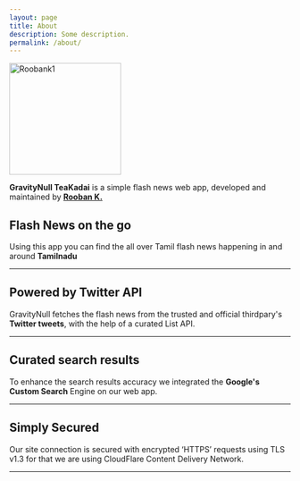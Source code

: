 ```yaml
---
layout: page
title: About
description: Some description.
permalink: /about/
---
```


<img class="img-rounded" src="https://cdn.glitch.com/e68e9bfc-04e8-4acb-91fc-4381e1c60480%2F9eiC-ks7_400x400.jpg?v=1620982926663" alt="Roobank1" width="200">

**GravityNull TeaKadai** is a simple flash news web app, developed and maintained by [**Rooban K.**](https://fb.com/roobenk)  

Flash News on the go
--------------------

Using this app you can find the all over Tamil flash news happening in and around **Tamilnadu**  

* * *

Powered by Twitter API
----------------------

GravityNull fetches the flash news from the trusted and official thirdpary's **Twitter tweets**, with the help of a curated List API.  

* * *

Curated search results
----------------------

To enhance the search results accuracy we integrated the **Google's Custom Search** Engine on our web app.  

* * *

Simply Secured
--------------

Our site connection is secured with encrypted ‘HTTPS’ requests using TLS v1.3 for that we are using CloudFlare Content Delivery Network.  

* * *
